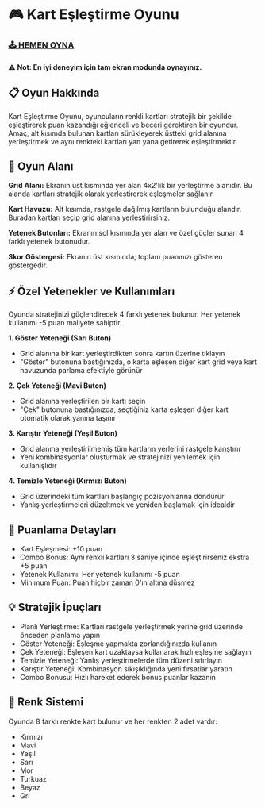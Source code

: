 # 🎮 Kart Eşleştirme Oyunu

### [🕹️ HEMEN OYNA](https://serdarsahinn.github.io/bakircay-2025-md-butunleme/) 
#### ⚠️ Not: En iyi deneyim için tam ekran modunda oynayınız.

## 📋 Oyun Hakkında
Kart Eşleştirme Oyunu, oyuncuların renkli kartları stratejik bir şekilde eşleştirerek puan kazandığı eğlenceli ve beceri gerektiren bir oyundur. Amaç, alt kısımda bulunan kartları sürükleyerek üstteki grid alanına yerleştirmek ve aynı renkteki kartları yan yana getirerek eşleştirmektir.

## 🎯 Oyun Alanı
**Grid Alanı:**
Ekranın üst kısmında yer alan 4x2'lik bir yerleştirme alanıdır. Bu alanda kartları stratejik olarak yerleştirerek eşleşmeler sağlanır.

**Kart Havuzu:**
Alt kısımda, rastgele dağılmış kartların bulunduğu alandır. Buradan kartları seçip grid alanına yerleştirirsiniz.

**Yetenek Butonları:**
Ekranın sol kısmında yer alan ve özel güçler sunan 4 farklı yetenek butonudur.

**Skor Göstergesi:**
Ekranın üst kısmında, toplam puanınızı gösteren göstergedir.

## ⚡ Özel Yetenekler ve Kullanımları
Oyunda stratejinizi güçlendirecek 4 farklı yetenek bulunur. Her yetenek kullanımı -5 puan maliyete sahiptir.

**1. Göster Yeteneği (Sarı Buton)**
- Grid alanına bir kart yerleştirdikten sonra kartın üzerine tıklayın
- "Göster" butonuna bastığınızda, o karta eşleşen diğer kart grid veya kart havuzunda parlama efektiyle görünür

**2. Çek Yeteneği (Mavi Buton)**
- Grid alanına yerleştirilen bir kartı seçin
- "Çek" butonuna bastığınızda, seçtiğiniz karta eşleşen diğer kart otomatik olarak yanına taşınır

**3. Karıştır Yeteneği (Yeşil Buton)**
- Grid alanına yerleştirilmemiş tüm kartların yerlerini rastgele karıştırır
- Yeni kombinasyonlar oluşturmak ve stratejinizi yenilemek için kullanışlıdır

**4. Temizle Yeteneği (Kırmızı Buton)**
- Grid üzerindeki tüm kartları başlangıç pozisyonlarına döndürür
- Yanlış yerleştirmeleri düzeltmek ve yeniden başlamak için idealdir

## 💯 Puanlama Detayları
- Kart Eşleşmesi: +10 puan
- Combo Bonus: Aynı renkli kartları 3 saniye içinde eşleştirirseniz ekstra +5 puan
- Yetenek Kullanımı: Her yetenek kullanımı -5 puan
- Minimum Puan: Puan hiçbir zaman 0'ın altına düşmez

## 💡 Stratejik İpuçları
- Planlı Yerleştirme: Kartları rastgele yerleştirmek yerine grid üzerinde önceden planlama yapın
- Göster Yeteneği: Eşleşme yapmakta zorlandığınızda kullanın
- Çek Yeteneği: Eşleşen kart uzaktaysa kullanarak hızlı eşleşme sağlayın
- Temizle Yeteneği: Yanlış yerleştirmelerde tüm düzeni sıfırlayın
- Karıştır Yeteneği: Kombinasyon sıkışıklığında yeni fırsatlar yaratın
- Combo Bonusu: Hızlı hareket ederek bonus puanlar kazanın

## 🎨 Renk Sistemi
Oyunda 8 farklı renkte kart bulunur ve her renkten 2 adet vardır:
- Kırmızı
- Mavi
- Yeşil
- Sarı
- Mor
- Turkuaz
- Beyaz
- Gri

